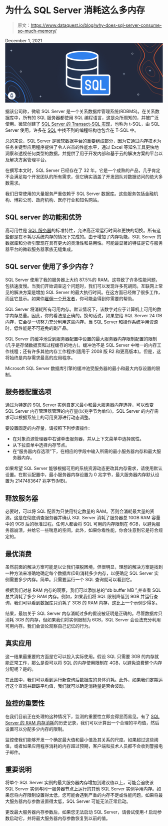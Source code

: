 # 为什么 SQL Server 消耗这么多内存

> 原文：<https://www.dataquest.io/blog/why-does-sql-server-consume-so-much-memory/>

December 1, 2021![header](img/ab85da66fbefa79bbadcdf434c3bda53.png)

据该公司称，微软 SQL Server 是一个关系数据库管理系统(RDBMS)。在关系数据库中，所有的 SQL 服务器都使用 SQL 编程语言，这是众所周知的，并被广泛使用。微软创建了 [SQL Server 的 Transact-SQL 实现](https://www.dataquest.io/blog/sql-vs-t-sql/)，也称为 t-SQL，由 SQL Server 使用。许多在 [SQL](https://www.dataquest.io/blog/python-pandas-databases/) 中找不到的编程结构也包含在 T-SQL 中。

总的来说，SQL Server 是微软数据平台的重要组成部分，因为它通过内存技术为任务关键型应用程序提供了令人兴奋的性能水平，通过 Excel 等知名工具更快地洞察和透视任何类型的数据，并提供了用于开发内部和基于云的解决方案的平台以及解决方案管理平台。

在撰写本文时，SQL Server 已经存在了 32 年。它是一个成熟的产品，几乎肯定不会满足每个开发团队的所有需求，但它确实涵盖了开发团队对数据访问的绝大多数需求。

我们日常使用的大量服务严重依赖于 SQL Server 数据库。这些服务包括金融机构、博彩公司、政府机构、医疗行业和知名网站。

## SQL server 的功能和优势

高可用性是 [SQL 服务器](https://en.wikipedia.org/wiki/Microsoft_SQL_Server)的标准特性，允许高正常运行时间和更快的切换。所有这些都是在不耗尽系统内存的情况下完成的。由于增加了内存功能，SQL Server 的数据库和分析引擎现在具有更大的灵活性和易用性。可能最显著的特征是它与服务器平台的微软服务器家族无缝集成。

## SQL server 使用了多少内存？

SQL Server 使用了我的服务器上大约 87.5%的 RAM。这导致了许多性能问题，包括速度慢。当我们开始调查这个问题时，我们可以发现许多死胡同。互联网上常见的解决方案是增加 SQL Server 的最大执行时间。在这方面已经做了很多工作，而且它显示。如果你[雇佣一个开发者](https://adevait.com)，你可能会得到你需要的帮助。

SQL Server 将消耗所有可用内存。默认情况下，该数字对应于计算机上可用的数字内存总量。因此，你的看法是正确的。换句话说，如果您给 SQL Server 24 GB 内存，它会尽一切努力充分利用这些内存。当 SQL Server 和操作系统争用资源时，低性能是不可避免的副产品。

SQL Server 的缓冲池受到服务器配置中设置的最大服务器内存限制配置的限制(几乎是存储数据页和过程缓存的地方)。缓冲池不是 SQL Server 中唯一的内存工作线程；还有许多其他内存工作程序(适用于 2008 版 R2 和更高版本)。但是，这将始终是内存需求最高的应用程序。

Microsoft SQL Server 数据库引擎的缓冲池受服务器的最小和最大内存设置的限制。

## 服务器配置选项

通过为特定的 SQL Server 实例自定义最小和最大服务器内存选择，可以改变 SQL Server 内存管理器管理的内存量(以兆字节为单位)。SQL Server 的内存需求可以根据系统上的可用资源进行动态调整。

要设置固定的内存量，请按照下列步骤操作:

*   在对象资源管理器中右键单击服务器，并从上下文菜单中选择属性。
*   从下拉菜单中选择内存节点。
*   在“服务器内存选项”下，在相应的字段中输入所需的最小服务器内存和最大服务器内存。

如果希望 SQL Server 能够根据可用的系统资源动态更改其内存需求，请使用默认设置。在默认配置中，最小服务器内存设置为 0 兆字节，最大服务器内存默认设置为 2147483647 兆字节(MB)。

## 释放服务器

必要时，可以将 SQL 配置为只使用特定数量的 RAM。否则会消耗最大量的资源。这是在彻底调查服务器并确认 SQL Server 消耗了服务器总 10GB RAM 容量中的 9GB 后的标准过程。任何人都会将 SQL 可用的内存限制在 6GB，以避免服务器崩溃，并给它一些喘息的空间。此外，如果你看性能，你会注意到它是符合规定的。

## 最优消费

虽然前面的解决方案可能足以让我们摆脱困境，但很明显，理想的解决方案是找到一种方法来准确地确定每个数据库(DB)消耗多少内存，以便确定 SQL Server 实例需要多少内存。简单。只需要运行一个 SQL 查询就可以看到它。

根据我们对总 RAM 内存的观察，我们可以添加总的“db buffer MB ”,并查看 SQL 总共消耗了多少 RAM 内存。例如，如果我们将 SQL 限制降低到 9GB 并运行查询，我们可以看到数据库只消耗了 3GB 的 RAM 内存，这比上一个示例少得多。

结果，最初关于 SQL Server 内存消耗过多的假设被证明是正确的。尽管数据库只消耗 3GB 的内存，但如果我们将实例限制为 6GB，SQL Server 会设法充分利用可用内存。我们会谈论观察自己记忆的行为。

## 真实应用

这一结果最重要的方面是它可以投入实际使用。假设 SQL 只需要 3GB 的内存就能正常工作，那么是否可以将 SQL 的内存使用限制在 4GB，以避免浪费整个内存分配呢？是的。

在此图中，我们可以看到运行新查询后数据库的具体消耗。此外，如果我们定期运行这个查询并跟踪平均值，我们就可以确定消耗量是否会波动。

## 监控的重要性

在我们目前正在处理的这种情况下，监测的重要性立即变得显而易见。有了 [SQL Server 的 RAM 内存消耗](https://docs.microsoft.com/en-us/sql/relational-databases/performance-monitor/monitor-memory-usage?view=sql-server-ver15)的历史记录，我们可以计算出一个合理的平均值，然后设置可以分配多少内存的限制。

监控使我们能够开发一个确定最大值和最小值及其关系的尺度。如果超过这些阈值，或者如果应用程序消耗的内存超过预期，客户端和技术人员都不会收到警报电子邮件。

## 重要说明

将单个 SQL Server 实例的最大服务器内存增加到建议值以上，可能会迫使该 SQL Server 实例与同一服务器节点上运行的其他 SQL Server 实例争用内存。如果您将内存限制设置得太低，您可能会遇到严重的内存不足或性能问题。如果将最大服务器内存参数设置得太低，SQL Server 可能无法正常启动。

更改最大服务器内存参数后，如果您无法启动 SQL Server，请尝试使用-f 启动参数启动它，并将最大服务器内存参数恢复到以前的值。